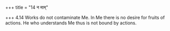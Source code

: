 +++
title = "14 न माम्"

+++
4.14 Works do not contaminate Me. In Me there is no desire for fruits of
actions. He who understands Me thus is not bound by actions.
